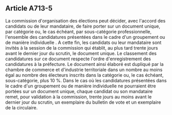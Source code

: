 Article A713-5
----
La commission d'organisation des élections peut décider, avec l'accord des
candidats ou de leur mandataire, de faire porter sur un document unique, par
catégorie ou, le cas échéant, par sous-catégorie professionnelle, l'ensemble des
candidatures présentées dans le cadre d'un groupement ou de manière individuelle
. A cette fin, les candidats ou leur mandataire sont invités à la session de la
commission qui établit, au plus tard trente jours avant le dernier jour du
scrutin, le document unique. Le classement des candidatures sur ce document
respecte l'ordre d'enregistrement des candidatures à la préfecture. Le document
ainsi élaboré est dupliqué par la chambre de commerce et d'industrie
territoriale dans un nombre au moins égal au nombre des électeurs inscrits dans
la catégorie ou, le cas échéant, sous-catégorie, plus 10 %. Dans le cas où les
candidatures présentées dans le cadre d'un groupement ou de manière individuelle
ne pourraient être portées sur un document unique, chaque candidat ou son
mandataire remet, pour validation à la commission, trente jours au moins avant
le dernier jour du scrutin, un exemplaire du bulletin de vote et un exemplaire
de la circulaire.
